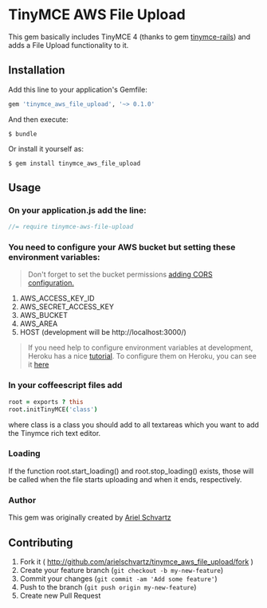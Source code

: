 # TinyMCE AWS File Upload

This gem basically includes TinyMCE 4 (thanks to gem [tinymce-rails](https://github.com/spohlenz/tinymce-rails/tree/tinymce-4)) and adds a File Upload functionality to it.

## Installation

Add this line to your application's Gemfile:

```ruby
gem 'tinymce_aws_file_upload', '~> 0.1.0'
```

And then execute:

    $ bundle

Or install it yourself as:

    $ gem install tinymce_aws_file_upload

## Usage

### On your application.js add the line:

```javascript
//= require tinymce-aws-file-upload
```

### You need to configure your AWS bucket but setting these environment variables:

> Don't forget to set the bucket permissions [adding CORS configuration.](https://docs.aws.amazon.com/AmazonS3/latest/dev/cors.html#how-do-i-enable-cors)

1. AWS_ACCESS_KEY_ID
2. AWS_SECRET_ACCESS_KEY
3. AWS_BUCKET
4. AWS_AREA
5. HOST (development will be http://localhost:3000/)

> If you need help to configure environment variables at development, Heroku has a nice [tutorial](https://devcenter.heroku.com/articles/getting-started-with-rails4).
> To configure them on Heroku, you can see it [here](https://devcenter.heroku.com/articles/config-vars)

### In your coffeescript files add

```coffeescript
root = exports ? this
root.initTinyMCE('class')
```
where class is a class you should add to all textareas which you want to add the Tinymce rich text editor.

### Loading

If the function root.start_loading() and root.stop_loading() exists, those will be called when the file starts uploading and when it ends, respectively.

### Author

This gem was originally created by [Ariel Schvartz](https://github.com/arielschvartz)

## Contributing

1. Fork it ( http://github.com/arielschvartz/tinymce_aws_file_upload/fork )
2. Create your feature branch (`git checkout -b my-new-feature`)
3. Commit your changes (`git commit -am 'Add some feature'`)
4. Push to the branch (`git push origin my-new-feature`)
5. Create new Pull Request
